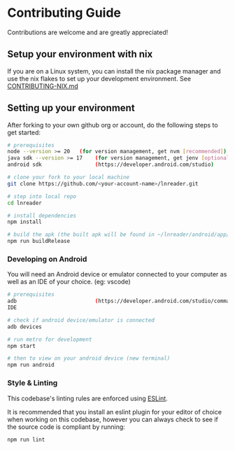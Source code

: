 # Contributing Guide

Contributions are welcome and are greatly appreciated!

## Setup your environment with nix

If you are on a Linux system, you can install the nix package manager and use the nix flakes to set up your development environment.
See [CONTRIBUTING-NIX.md](CONTRIBUTING-NIX.md)

## Setting up your environment

After forking to your own github org or account, do the following steps to get started:

```bash
# prerequisites
node --version >= 20   (for version management, get nvm [recommended])
java sdk --version >= 17    (for version management, get jenv [optional])
android sdk                 (https://developer.android.com/studio)

# clone your fork to your local machine
git clone https://github.com/<your-account-name>/lnreader.git

# step into local repo
cd lnreader

# install dependencies
npm install

# build the apk (the built apk will be found in ~/lnreader/android/app/build/outputs/apk/release/)
npm run buildRelease
```

### Developing on Android

You will need an Android device or emulator connected to your computer as well as an IDE of your choice. (eg: vscode)

```bash
# prerequisites
adb                         (https://developer.android.com/studio/command-line/adb)
IDE

# check if android device/emulator is connected
adb devices

# run metro for development
npm start

# then to view on your android device (new terminal)
npm run android
```

### Style & Linting

This codebase's linting rules are enforced using [ESLint](http://eslint.org/).

It is recommended that you install an eslint plugin for your editor of choice when working on this
codebase, however you can always check to see if the source code is compliant by running:

```bash
npm run lint
```
